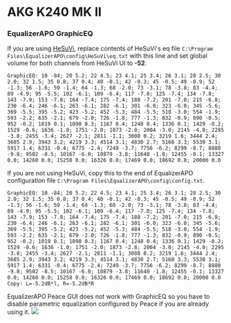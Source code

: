 # AKG K240 MK II
### EqualizerAPO GraphicEQ
If you are using [HeSuVi](https://sourceforge.net/projects/hesuvi/), replace contents of HeSuVi's eq file `C:\Program Files\EqualizerAPO\config\HeSuVi\eq.txt` with this line and set global volume for both channels from HeSuVi UI to **-52**.
```
GraphicEQ: 10 -84; 20 5.2; 22 4.5; 23 4.1; 25 3.4; 26 3.1; 28 2.5; 30 2.0; 32 1.5; 35 0.8; 37 0.4; 40 -0.1; 42 -0.3; 45 -0.5; 49 -0.9; 52 -1.3; 56 -1.6; 59 -1.4; 64 -1.3; 68 -2.0; 73 -3.1; 78 -3.8; 83 -4.4; 89 -4.9; 95 -5.5; 102 -6.1; 109 -6.4; 117 -7.0; 125 -7.4; 134 -7.8; 143 -7.9; 153 -7.8; 164 -7.4; 175 -7.4; 188 -7.2; 201 -7.0; 215 -6.8; 230 -6.4; 246 -6.1; 263 -6.1; 282 -6.1; 301 -6.0; 323 -6.0; 345 -5.6; 369 -5.5; 395 -5.2; 423 -5.2; 452 -5.3; 484 -5.5; 518 -3.0; 554 -1.9; 593 -2.2; 635 -2.1; 679 -2.0; 726 -1.8; 777 -1.3; 832 -0.9; 890 -0.5; 952 -0.2; 1019 0.1; 1090 0.3; 1167 0.4; 1248 0.4; 1336 0.1; 1429 -0.2; 1529 -0.6; 1636 -1.0; 1751 -2.0; 1873 -2.8; 2004 -3.0; 2145 -4.0; 2295 -3.8; 2455 -3.4; 2627 -2.1; 2811 -1.1; 3008 0.2; 3219 1.6; 3444 2.4; 3685 2.9; 3943 3.2; 4219 3.3; 4514 3.1; 4830 2.7; 5168 3.3; 5530 3.1; 5917 1.4; 6331 -0.4; 6775 -2.4; 7249 -3.7; 7756 -6.2; 8299 -8.7; 8880 -9.8; 9502 -8.5; 10167 -6.0; 10879 -3.8; 11640 -1.8; 12455 -0.1; 13327 0.0; 14260 0.0; 15258 0.0; 16326 0.0; 17469 0.0; 18692 0.0; 20000 0.0
```
If you are not using HeSuVi, copy this to the end of EqualizerAPO configuration file `C:\Program Files\EqualizerAPO\config\config.txt`.
```
GraphicEQ: 10 -84; 20 5.2; 22 4.5; 23 4.1; 25 3.4; 26 3.1; 28 2.5; 30 2.0; 32 1.5; 35 0.8; 37 0.4; 40 -0.1; 42 -0.3; 45 -0.5; 49 -0.9; 52 -1.3; 56 -1.6; 59 -1.4; 64 -1.3; 68 -2.0; 73 -3.1; 78 -3.8; 83 -4.4; 89 -4.9; 95 -5.5; 102 -6.1; 109 -6.4; 117 -7.0; 125 -7.4; 134 -7.8; 143 -7.9; 153 -7.8; 164 -7.4; 175 -7.4; 188 -7.2; 201 -7.0; 215 -6.8; 230 -6.4; 246 -6.1; 263 -6.1; 282 -6.1; 301 -6.0; 323 -6.0; 345 -5.6; 369 -5.5; 395 -5.2; 423 -5.2; 452 -5.3; 484 -5.5; 518 -3.0; 554 -1.9; 593 -2.2; 635 -2.1; 679 -2.0; 726 -1.8; 777 -1.3; 832 -0.9; 890 -0.5; 952 -0.2; 1019 0.1; 1090 0.3; 1167 0.4; 1248 0.4; 1336 0.1; 1429 -0.2; 1529 -0.6; 1636 -1.0; 1751 -2.0; 1873 -2.8; 2004 -3.0; 2145 -4.0; 2295 -3.8; 2455 -3.4; 2627 -2.1; 2811 -1.1; 3008 0.2; 3219 1.6; 3444 2.4; 3685 2.9; 3943 3.2; 4219 3.3; 4514 3.1; 4830 2.7; 5168 3.3; 5530 3.1; 5917 1.4; 6331 -0.4; 6775 -2.4; 7249 -3.7; 7756 -6.2; 8299 -8.7; 8880 -9.8; 9502 -8.5; 10167 -6.0; 10879 -3.8; 11640 -1.8; 12455 -0.1; 13327 0.0; 14260 0.0; 15258 0.0; 16326 0.0; 17469 0.0; 18692 0.0; 20000 0.0
Copy: L=-5.2dB*l, R=-5.2dB*R
```
EqualizerAPO Peace GUI does not work with GraphicEQ so you have to disable parametric equalization configured by Peace if you are already using it.
![](https://raw.githubusercontent.com/jaakkopasanen/AutoEq/master/results/Innerfidelity%202017/headphoncecom/onear/AKG%20K240%20MK%20II/AKG%20K240%20MK%20II.png)
